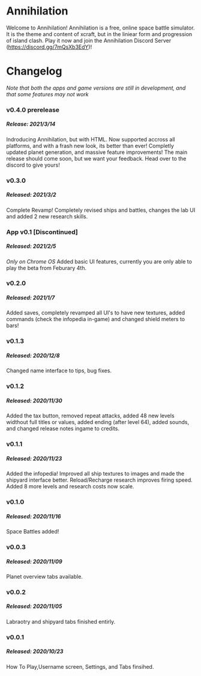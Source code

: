 # Annihilation

 Welcome to Annihilation! Annihilation is a free, online space battle simulator. It is the theme and content of xcraft, but in the liniear form and progression of island clash. Play it now and join the Annihilation Discord Server (https://discord.gg/7mQsXb3EdY)!
 
# Changelog

*Note that both the apps and game versions are still in development, and that some features may not work*

### v0.4.0 prerelease
##### Release: 2021/3/14

Indroducing Annihilation, but with HTML. Now supported accross all platforms, and with a frash new look, its better than ever! Completly updated planet generation, and massive feature improvements! The main release should come soon, but we want your feedback. Head over to the discord to give yours!

### v0.3.0
##### Released: 2021/3/2

Complete Revamp! Completely revised ships and battles, changes the lab UI and added 2 new research skills.

### App v0.1 \[Discontinued\]
##### Released: 2021/2/5

*Only on Chrome OS*
Added basic UI features, currently you are only able to play the beta from Feburary 4th.

### v0.2.0
##### Released: 2021/1/7

 Added saves, completely revamped all UI's to have new textures, added commands (check the infopedia in-game) and changed shield meters to bars! 

### v0.1.3
##### Released: 2020/12/8

Changed name interface to tips, bug fixes.

### v0.1.2	
##### Released: 2020/11/30

Added the tax button, removed repeat attacks, added 48 new levels widthout full titles or values, added ending (after level 64), added sounds, and changed release notes ingame to credits. 

### v0.1.1	
##### Released: 2020/11/23

Added the infopedia! Improved all ship textures to images and made the shipyard interface better. Reload/Recharge research improves firing speed. Added 8 more levels and research costs now scale.

### v0.1.0	
##### Released: 2020/11/16	

Space Battles added!

### v0.0.3	
##### Released: 2020/11/09

Planet overview tabs available.

### v0.0.2	
##### Released: 2020/11/05

Labraotry and shipyard tabs finished entirly.

### v0.0.1
##### Released: 2020/10/23	

How To Play,Username screen, Settings, and Tabs finsihed.
